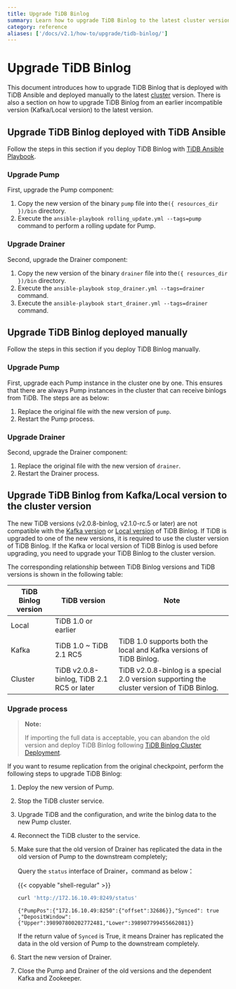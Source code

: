 ```yaml
---
title: Upgrade TiDB Binlog
summary: Learn how to upgrade TiDB Binlog to the latest cluster version.
category: reference
aliases: ['/docs/v2.1/how-to/upgrade/tidb-binlog/']
---
```


# Upgrade TiDB Binlog

This document introduces how to upgrade TiDB Binlog that is deployed with TiDB Ansible and deployed manually to the latest [cluster](/reference/tidb-binlog/overview.md) version. There is also a section on how to upgrade TiDB Binlog from an earlier incompatible version (Kafka/Local version) to the latest version.

## Upgrade TiDB Binlog deployed with TiDB Ansible

Follow the steps in this section if you deploy TiDB Binlog with [TiDB Ansible Playbook](https://github.com/pingcap/tidb-ansible).

### Upgrade Pump

First, upgrade the Pump component:

1. Copy the new version of the binary `pump` file into the`({ resources_dir })/bin` directory.
2. Execute the `ansible-playbook rolling_update.yml --tags=pump` command to perform a rolling update for Pump.

### Upgrade Drainer

Second, upgrade the Drainer component:

1. Copy the new version of the binary `drainer` file into the`({ resources_dir })/bin` directory.
2. Execute the `ansible-playbook stop_drainer.yml --tags=drainer` command.
3. Execute the `ansible-playbook start_drainer.yml --tags=drainer` command.

## Upgrade TiDB Binlog deployed manually

Follow the steps in this section if you deploy TiDB Binlog manually.

### Upgrade Pump

First, upgrade each Pump instance in the cluster one by one. This ensures that there are always Pump instances in the cluster that can receive binlogs from TiDB. The steps are as below:

1. Replace the original file with the new version of `pump`.
2. Restart the Pump process.

### Upgrade Drainer

Second, upgrade the Drainer component:

1. Replace the original file with the new version of `drainer`.
2. Restart the Drainer process.

## Upgrade TiDB Binlog from Kafka/Local version to the cluster version

The new TiDB versions (v2.0.8-binlog, v2.1.0-rc.5 or later) are not compatible with the [Kafka version](/reference/tidb-binlog/tidb-binlog-kafka.md) or [Local version](/reference/tidb-binlog/tidb-binlog-local.md) of TiDB Binlog. If TiDB is upgraded to one of the new versions, it is required to use the cluster version of TiDB Binlog. If the Kafka or local version of TiDB Binlog is used before upgrading, you need to upgrade your TiDB Binlog to the cluster version.

The corresponding relationship between TiDB Binlog versions and TiDB versions is shown in the following table:

| TiDB Binlog version | TiDB version                              | Note                                                                                       |
|---------------------|-------------------------------------------|--------------------------------------------------------------------------------------------|
| Local               | TiDB 1.0 or earlier                       |                                                                                            |
| Kafka               | TiDB 1.0 ~ TiDB 2.1 RC5                   | TiDB 1.0 supports both the local and Kafka versions of TiDB Binlog.                        |
| Cluster             | TiDB v2.0.8-binlog, TiDB 2.1 RC5 or later | TiDB v2.0.8-binlog is a special 2.0 version supporting the cluster version of TiDB Binlog. |

### Upgrade process

> **Note:**
>
> If importing the full data is acceptable, you can abandon the old version and deploy TiDB Binlog following [TiDB Binlog Cluster Deployment](/reference/tidb-binlog/deploy.md).

If you want to resume replication from the original checkpoint, perform the following steps to upgrade TiDB Binlog:

1. Deploy the new version of Pump.
2. Stop the TiDB cluster service.
3. Upgrade TiDB and the configuration, and write the binlog data to the new Pump cluster.
4. Reconnect the TiDB cluster to the service.
5. Make sure that the old version of Drainer has replicated the data in the old version of Pump to the downstream completely;

    Query the `status` interface of Drainer，command as below：

    {{< copyable "shell-regular" >}}

    ```bash
    curl 'http://172.16.10.49:8249/status'
    ```

    ```
    {"PumpPos":{"172.16.10.49:8250":{"offset":32686}},"Synced": true ,"DepositWindow":{"Upper":398907800202772481,"Lower":398907799455662081}}
    ```

    If the return value of `Synced` is True, it means Drainer has replicated the data in the old version of Pump to the downstream completely.

6. Start the new version of Drainer.
7. Close the Pump and Drainer of the old versions and the dependent Kafka and Zookeeper.
